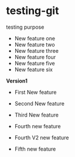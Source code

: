 # testing-git
testing purpose

* New feature one
* New feature two
* New feature three
* New feature four
* New feature five
* New feature six

**Version1**

* First New feature
* Second New feature
* Third New feature

* Fourth new feature
* Fourth V2 new feature
* Fifth new feature
